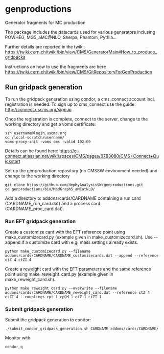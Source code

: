 # genproductions
Generator fragments for MC production

The package includes the datacards used for various generators inclusing POWHEG, MG5_aMC@NLO, Sherpa, Phantom, Pythia...

Further details are reported in the twiki: https://twiki.cern.ch/twiki/bin/view/CMS/GeneratorMain#How_to_produce_gridpacks

Instructions on how to use the fragments are here https://twiki.cern.ch/twiki/bin/view/CMS/GitRepositoryForGenProduction

## Run gridpack generation
To run the gridpack generation using condor, a cms_connect account incl. registration is needed. 
To sign up to cms_connect use the guide: http://connect.uscms.org/signup

Once the registration is complete, connect to the server, change to the working directory and get a voms certificate:
```
ssh username@login.uscms.org
cd /local-scratch/username/
voms-proxy-init -voms cms -valid 192:00
```
Details can be found here: https://ci-connect.atlassian.net/wiki/spaces/CMS/pages/6783080/CMS+Connect+Quickstart

Set up the genproduction repository (no CMSSW environment needed) and change to the working directory

```
git clone https://github.com/HephyAnalysisSW/genproductions.git
cd genproductions/bin/MadGraph5_aMCatNLO/
```

Add a directory to addons/cards/CARDNAME containing a run card (CARDNAME_run_card.dat) and a process card (CARDNAME_proc_card.dat).

### Run EFT gridpack generation

Create a customize card with the EFT reference point using make_customizecard.py (example given in make_customizecard.sh). Use --append if a customize card with e.g. mass settings already exists.
```
python make_customizecard.py --filename addons/cards/CARDNAME/CARDNAME_customizecards.dat --append --reference ctZ 4 ctZI 4
```
Create a reweight card with the EFT parameters and the same reference point using make_reweight_card.py (example given in make_reweight_card.sh). 
```
python make_reweight_card.py --overwrite --filename addons/cards/CARDNAME/CARDNAME_reweight_card.dat --reference ctZ 4 ctZI 4 --couplings cpt 1 cpQM 1 ctZ 1 ctZI 1
```

### Submit gridpack generation

Submit the gridpack generation to condor:
```
./submit_condor_gridpack_generation.sh CARDNAME addons/cards/CARDNAME/ 
```

Monitor with 
```
condor_q
```

